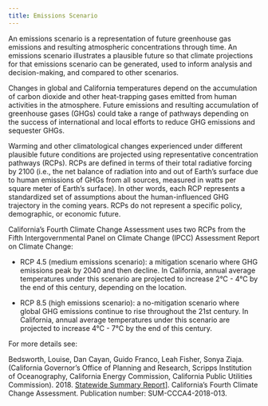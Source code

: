 ```yaml
---
title: Emissions Scenario
---
```


An emissions scenario is a representation of future greenhouse gas emissions and resulting atmospheric concentrations through time. An emissions scenario illustrates a plausible future so that climate projections for that emissions scenario can be generated, used to inform analysis and decision-making, and compared to other scenarios.

Changes in global and California temperatures depend on the accumulation of carbon dioxide and other heat-trapping gases emitted from human activities in the atmosphere. Future emissions and resulting accumulation of greenhouse gases (GHGs) could take a range of pathways depending on the success of international and local efforts to reduce GHG emissions and sequester GHGs.

Warming and other climatological changes experienced under different plausible future conditions are projected using representative concentration pathways (RCPs). RCPs are defined in terms of their total radiative forcing by 2100 (i.e., the net balance of radiation into and out of Earth’s surface due to human emissions of GHGs from all sources, measured in watts per square meter of Earth’s surface). In other words, each RCP represents a standardized set of assumptions about the human-influenced GHG trajectory in the coming years. RCPs do not represent a specific policy, demographic, or economic future.

California’s Fourth Climate Change Assessment uses two RCPs from the Fifth Intergovernmental Panel on Climate Change (IPCC) Assessment Report on Climate Change:

- RCP 4.5 (medium emissions scenario): a mitigation scenario where GHG emissions peak by 2040 and then decline. In California, annual average temperatures under this scenario are projected to increase 2°C - 4°C by the end of this century, depending on the location.

- RCP 8.5 (high emissions scenario): a no-mitigation scenario where global GHG emissions continue to rise throughout the 21st century. In California, annual average temperatures under this scenario are projected to increase 4°C - 7°C by the end of this century.

For more details see:

<p class="reference">
Bedsworth, Louise, Dan Cayan, Guido Franco, Leah Fisher, Sonya Ziaja. (California Governor’s Office of Planning and Research, Scripps Institution of Oceanography, California Energy Commission, California Public Utilities Commission). 2018. <a href="https://www.energy.ca.gov/sites/default/files/2019-11/Statewide_Reports-SUM-CCCA4-2018-013_Statewide_Summary_Report_ADA.pdf" target="_blank">Statewide Summary Report]</a>. California’s Fourth Climate Change Assessment. Publication number: SUM-CCCA4-2018-013.
</p>
